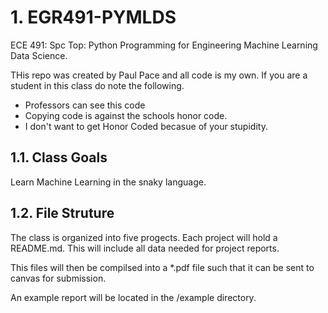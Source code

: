 # 1. EGR491-PYMLDS

ECE 491: Spc Top: Python Programming for Engineering Machine Learning Data Science.

THis repo was created by Paul Pace and all code is my own.
If you are a student in this class do note the following.

- Professors can see this code
- Copying code is against the schools honor code.
- I don't want to get Honor Coded becasue of your stupidity.

## 1.1. Class Goals

Learn Machine Learning in the snaky language.

## 1.2. File Struture

The class is organized into five progects. Each project will hold a README.md. This will include all data needed for project reports.

This files will then be compilsed into a \*.pdf file such that it can be sent to canvas for submission.

An example report will be located in the /example directory.
